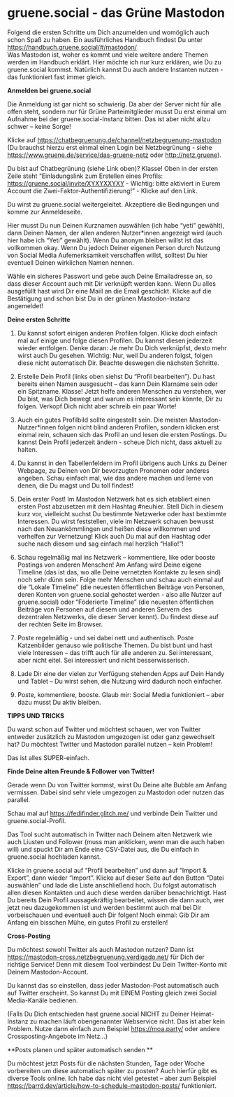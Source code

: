 # gruene.social - das Grüne Mastodon

Folgend die ersten Schritte um Dich anzumelden und womöglich auch schon Spaß zu haben. 
Ein ausführliches Handbuch findest Du unter https://handbuch.gruene.social/#/mastodon/  
Was Mastodon ist, woher es kommt und viele weitere andere Themen werden im Handbuch erklärt. Hier möchte ich nur kurz erklären, wie Du zu gruene.social kommst. Natürlich kannst Du auch andere Instanten nutzen - das funktioniert fast immer gleich. 

**Anmelden bei gruene.social** 

Die Anmeldung ist gar nicht so schwierig. Da aber der Server nicht für alle offen steht, sondern nur für Grüne Parteimitglieder musst Du erst einmal um Aufnahme bei der gruene.social-Instanz bitten. Das ist aber nicht allzu schwer – keine Sorge!  

Klicke auf https://chatbegruenung.de/channel/netzbegruenung-mastodon (Du brauchst hierzu erst einmal einen Login bei Netzbegrünung - siehe https://www.gruene.de/service/das-gruene-netz  oder http://netz.gruene).  

Du bist auf Chatbegrünung (siehe Link oben)? Klasse! Oben in der ersten Zeile steht “Einladungslink zum Erstellen eines Profils: https://gruene.social/invite/XYXYXXYXY - Wichtig: bitte aktiviert in Eurem Account die Zwei-Faktor-Authentifizierung!” - Klicke auf den Link. 

Du wirst zu gruene.social weitergeleitet. Akzeptiere die Bedingungen und komme zur Anmeldeseite. 

Hier musst Du nun Deinen Kurznamen auswählen (ich habe “yeti” gewählt), dann Deinen Namen, der allen anderen Nutzer*innen angezeigt wird (auch hier habe ich “Yeti” gewählt). Wenn Du anonym bleiben willst ist das vollkommen okay. Wenn Du jedoch Deiner eigenen Person durch Nutzung von Social Media Aufemerksamkeit verschaffen willst, solltest Du hier eventuell Deinen wirklichen Namen nennen. 

Wähle ein sicheres Passwort und gebe auch Deine Emailadresse an, so dass dieser Account auch mit Dir verknüpft werden kann. Wenn Du alles ausgefüllt hast wird Dir eine Maiil an die Email geschickt. Klicke auf die Bestätigung und schon bist Du in der grünen Mastodon-Instanz angemeldet! 

 
**Deine ersten Schritte** 

1. Du kannst sofort einigen anderen Profilen folgen. Klicke doch einfach mal auf einige und folge diesen Profilen. Du kannst diesen jederzeit wieder entfolgen. Denke daran: Je mehr Du Dich verknüpfst, desto mehr wirst auch Du gesehen. Wichtig: Nur, weil Du anderen folgst, folgen diese nicht automatisch Dir. Beachte deswegen die nächsten Schritte. 

2. Erstelle Dein Profil (links oben siehst Du “Profil bearbeiten”). Du hast bereits einen Namen ausgesucht – das kann Dein Klarname sein oder ein Spitzname. Klasse! Jetzt helfe anderen Menschen zu verstehen, wer Du bist, was Dich bewegt und warum es interessant sein könnte, Dir zu folgen. Verkopf Dich nicht aber schreib ein paar Worte! 

3. Auch ein gutes Profilbild sollte eingestellt sein. Die meisten Mastodon-Nutzer*innen folgen nicht blind anderen Profilen, sondern klicken erst einmal rein, schauen sich das Profil an und lesen die ersten Postings. Du kannst Dein Profil jederzeit ändern - scheue Dich nicht, dass aktuell zu halten.  

4. Du kannst in den Tabellenfeldern im Profil übrigens auch Links zu Deiner Webpage, zu Deinen von Dir bevorzugten Pronomen oder anderes angeben. Schau einfach mal, wie das andere machen und lerne von denen, die Du magst und Du toll findest! 

5. Dein erster Post! Im Mastodon Netzwerk hat es sich etabliert einen ersten Post abzusetzen mit dem Hashtag #neuhier. Stell Dich in diesem kurz vor, vielleicht suchst Du bestimmte Netzwerke oder hast bestimmte Interessen. Du wirst feststellen, viele im Netzwerk schauen bewusst nach den Neuankömmlingen und heißen diese willkommen und verhelfen zur Vernetzung! Klick auch Du mal auf den Hashtag oder suche nach diesem und sag einfach mal herzlich “Hallo!”! 

6. Schau regelmäßig mal ins Netzwerk – kommentiere, like oder booste Postings von anderen Menschen! Am Anfang wird Deine eigene Timeline (das ist das, wo alle Deine vernetzten Kontakte zu lesen sind) noch sehr dünn sein. Folge mehr Menschen und schau auch einmal auf die “Lokale Timeline” (die neuesten öffentlichen Beiträge von Personen, deren Konten von gruene.social gehostet werden - also alle Nutzer auf gruene.social) oder “Föderierte Timeline” (die neuesten öffentlichen Beiträge von Personen auf diesem und anderen Servern des dezentralen Netzwerks, die dieser Server kennt). Du findest diese auf der rechten Seite im Browser. 

7. Poste regelmäßig - und sei dabei nett und authentisch. Poste Katzenbilder genauso wie politische Themen. Du bist bunt und hast viele Interessen – das trifft auch für alle anderen zu. Sei interessant, aber nicht eitel. Sei interessiert und nicht besserwisserisch. 

8. Lade Dir eine der vielen zur Verfügung stehenden Apps auf Dein Handy und Tablet – Du wirst sehen, die Nutzung wird dadurch noch einfacher.  

9. Poste, kommentiere, booste. Glaub mir: Social Media funktioniert – aber dazu musst Du aktiv bleiben. 


**TIPPS UND TRICKS** 

Du warst schon auf Twitter und möchtest schauen, wer von Twitter entweder zusätzlich zu Mastodon umgezogen ist oder ganz gewechselt hat? Du möchtest Twitter und Mastodon parallel nutzen – kein Problem!  

Das ist alles SUPER-einfach. 

 
**Finde Deine alten Freunde & Follower von Twitter!** 

Gerade wenn Du von Twitter kommst, wirst Du Deine alte Bubble am Anfang vermissen. Dabei sind sehr viele umgezogen zu Mastodon oder nutzen das parallel. 

Schau mal auf https://fedifinder.glitch.me/ und verbinde Dein Twitter und gruene.social-Profil. 

Das Tool sucht automatisch in Twitter nach Deinem alten Netzwerk wie auch Liusten und Follower (muss man anklicken, wenn man die auch haben will) und spuckt Dir am Ende eine CSV-Datei aus, die Du einfach in gruene.social hochladen kannst. 

Klicke in gruene.social auf “Profil bearbeiten” und dann auf “Import & Export”, dann wieder “Import”. Klicke auf dieser Seite auf den Button “Datei auswählen” und lade die Liste anschließend hoch. Du folgst automatisch allen diesen Kontakten und auch diese werden darüber benachrichtigt. Hast Du bereits Dein Profil aussagekräftig bearbeitet, wissen die dann auch, wer jetzt neu dazugekommen ist und werden bestimmt auch mal bei Dir vorbeischauen und eventuell auch Dir folgen! Noch einmal: Gib Dir am Anfang ein bisschen Mühe, ein gutes Profil zu erstellen! 

 
**Cross-Posting** 

Du möchtest sowohl Twitter als auch Mastodon nutzen? Dann ist https://mastodon-cross.netzbegruenung.verdigado.net/ für Dich der richtige Service! Denn mit diesem Tool verbindest Du Dein Twitter-Konto mit Deinem Mastodon-Account.  

Du kannst das so einstellen, dass jeder Mastodon-Post automatisch auch auf Twitter erscheint. So kannst Du mit EINEM Posting gleich zwei Social Media-Kanäle bedienen. 

(Falls Du Dich entschieden hast gruene.social NICHT zu Deiner Heimat-Instanz zu machen läuft obengenannter Webservice nicht. Das ist aber kein Problem. Nutze dann einfach zum Beispiel https://moa.party/ oder andere Crossposting-Angebote im Netz...) 

 
**Posts planen und später automatisch senden ** 

Du möchtest jetzt Posts für die nächsten Stunden, Tage oder Woche vorbereiten um diese automatisch später zu posten? Auch hierfür gibt es diverse Tools online. Ich habe das nicht viel getestet – aber zum Beispiel https://barrd.dev/article/how-to-schedule-mastodon-posts/ funktioniert.  

